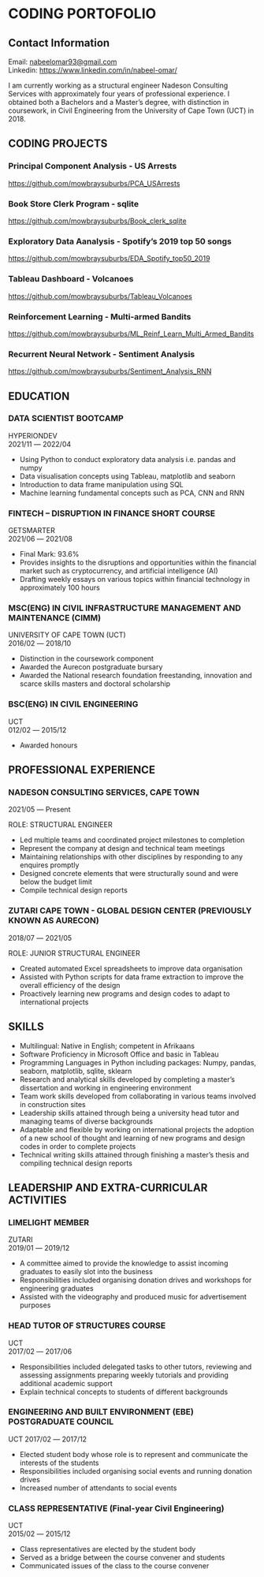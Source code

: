 # CODING PORTOFOLIO

## Contact Information

Email: nabeelomar93@gmail.com  
Linkedin: https://www.linkedin.com/in/nabeel-omar/  

I am currently working as a structural engineer Nadeson Consulting Services with approximately four years of professional experience. I obtained both a Bachelors and a Master’s degree, with distinction in coursework, in Civil Engineering from the University of Cape Town (UCT) in 2018. 

## CODING PROJECTS

### Principal Component Analysis - US Arrests
https://github.com/mowbraysuburbs/PCA_USArrests

### Book Store Clerk Program - sqlite
https://github.com/mowbraysuburbs/Book_clerk_sqlite

### Exploratory Data Aanalysis - Spotify’s 2019 top 50 songs 
https://github.com/mowbraysuburbs/EDA_Spotify_top50_2019

### Tableau Dashboard - Volcanoes
https://github.com/mowbraysuburbs/Tableau_Volcanoes

### Reinforcement Learning - Multi-armed Bandits
https://github.com/mowbraysuburbs/ML_Reinf_Learn_Multi_Armed_Bandits

### Recurrent Neural Network - Sentiment Analysis
https://github.com/mowbraysuburbs/Sentiment_Analysis_RNN

## EDUCATION

### DATA SCIENTIST BOOTCAMP
HYPERIONDEV   
2021/11 ― 2022/04

- Using Python to conduct exploratory data analysis i.e. pandas and numpy
- Data visualisation concepts using Tableau, matplotlib and seaborn
- Introduction to data frame manipulation using SQL 
- Machine learning fundamental concepts such as PCA, CNN and RNN


### **FINTECH – DISRUPTION IN FINANCE SHORT COURSE**  
GETSMARTER  
2021/06 ― 2021/08	  

- Final Mark: 93.6%
- Provides insights to the disruptions and opportunities within the financial market such as cryptocurrency, and artificial intelligence (AI)
- Drafting weekly essays on various topics within financial technology in approximately 100 hours

### **MSC(ENG) IN CIVIL INFRASTRUCTURE MANAGEMENT AND MAINTENANCE (CIMM)**  
UNIVERSITY OF CAPE TOWN (UCT)  
2016/02 ― 2018/10 	

- Distinction in the coursework component
- Awarded the Aurecon postgraduate bursary
- Awarded the National research foundation freestanding, innovation and scarce skills masters and doctoral scholarship

### **BSC(ENG) IN CIVIL ENGINEERING**  
UCT  
012/02 ― 2015/12	

- Awarded honours

## PROFESSIONAL EXPERIENCE  

### NADESON CONSULTING SERVICES, CAPE TOWN  
2021/05 ― Present  

ROLE: STRUCTURAL ENGINEER  

- Led multiple teams and coordinated project milestones to completion
- Represent the company at design and technical team meetings
- Maintaining relationships with other disciplines by responding to any enquires promptly
- Designed concrete elements that were structurally sound and were below the budget limit
- Compile technical design reports

### ZUTARI CAPE TOWN - GLOBAL DESIGN CENTER (PREVIOUSLY KNOWN AS AURECON)
2018/07 ― 2021/05	

ROLE: JUNIOR STRUCTURAL ENGINEER

- Created automated Excel spreadsheets to improve data organisation
- Assisted with Python scripts for data frame extraction to improve the overall efficiency of the design
- Proactively learning new programs and design codes to adapt to international projects


## SKILLS

- Multilingual: Native in English; competent in Afrikaans  
- Software Proficiency in Microsoft Office and basic in Tableau  
- Programming Languages in Python including packages: Numpy, pandas, seaborn,  matplotlib, sqlite, sklearn
- Research and analytical skills developed by completing a master’s dissertation and working in engineering environment  
- Team work skills developed from collaborating in various teams involved in construction sites   
- Leadership skills attained through being a university head tutor and managing teams of diverse backgrounds   
- Adaptable and flexible by working on international projects  the adoption of a new school of thought and learning of new programs and design codes in order to complete projects  
- Technical writing skills attained through finishing a master’s thesis and compiling technical design reports  

## LEADERSHIP AND EXTRA-CURRICULAR ACTIVITIES

### **LIMELIGHT MEMBER**  
ZUTARI  
2019/01 ― 2019/12	  

- A committee aimed to provide the knowledge to assist incoming graduates to easily slot into the business  
- Responsibilities included organising donation drives and workshops for engineering graduates  
- Assisted with the videography and produced music for advertisement purposes  

### **HEAD TUTOR OF STRUCTURES COURSE**  
UCT  
2017/02 ― 2017/06	  

- Responsibilities included delegated tasks to other tutors, reviewing and assessing assignments preparing weekly tutorials and providing additional academic support 
- Explain technical concepts to students of different backgrounds  

### **ENGINEERING AND BUILT ENVIRONMENT (EBE) POSTGRADUATE COUNCIL**  
UCT
2017/02 ― 2017/12

- Elected student body whose role is to represent and communicate the interests of the students  
- Responsibilities included organising social events and running donation drives  
- Increased number of attendants to social events  

### **CLASS REPRESENTATIVE (Final-year Civil Engineering)**  
UCT  
2015/02 ― 2015/12 	

- Class representatives are elected by the student body  
- Served as a bridge between the course convener and students  
- Communicated issues of the class to the course convener  




